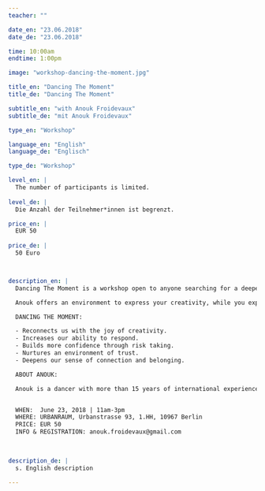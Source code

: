```yaml
---
teacher: ""

date_en: "23.06.2018"
date_de: "23.06.2018"

time: 10:00am
endtime: 1:00pm

image: "workshop-dancing-the-moment.jpg"

title_en: "Dancing The Moment"
title_de: "Dancing The Moment"

subtitle_en: "with Anouk Froidevaux"
subtitle_de: "mit Anouk Froidevaux"

type_en: "Workshop"

language_en: "English"
language_de: "Englisch"

type_de: "Workshop"

level_en: |
  The number of participants is limited.
  
level_de: |
  Die Anzahl der Teilnehmer*innen ist begrenzt.

price_en: |
  EUR 50
  
price_de: |
  50 Euro



description_en: |
  Dancing The Moment is a workshop open to anyone searching for a deeper connection with themselves and the present moment through movement.  

  Anouk offers an environment to express your creativity, while you explore and challenge your boundaries, learn to connect with the space around you, and relate to others.   

  DANCING THE MOMENT:  

  - Reconnects us with the joy of creativity.  
  - Increases our ability to respond.  
  - Builds more confidence through risk taking.  
  - Nurtures an environment of trust.  
  - Deepens our sense of connection and belonging.  

  ABOUT ANOUK:   

  Anouk is a dancer with more than 15 years of international experience. In 2009, she joined Constanza Macras/Dorkypark and still performs in some major productions. Her work is dedicated to helping inspire and facilitate people’s personal growth through dance and bodywork. A certified GYROTONIC® and GYROKINESIS® instructor, Anouk gives private and collective classes in such cities as Lisbon, Brussels and Berlin.   


  WHEN:  June 23, 2018 | 11am-3pm  
  WHERE: URBANRAUM, Urbanstrasse 93, 1.HH, 10967 Berlin   
  PRICE: EUR 50    
  INFO & REGISTRATION: anouk.froidevaux@gmail.com
 

  
description_de: |
  s. English description

---
```




